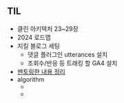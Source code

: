 ## TIL
- 클린 아키텍처 23~29장
- 2024 로드맵
- 지킬 블로그 세팅
	- 댓글 플러그인 utterances 설치
	- 조회수/반응 등 트래킹 할 GA4 설치
- [멘토링한 내용 정리]()
- algorithm
    - []()
    - []()
